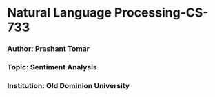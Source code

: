 # Natural Language Processing-CS-733
### Author: Prashant Tomar
### Topic: Sentiment Analysis
### Institution: Old Dominion University
